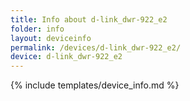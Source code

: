 ```yaml
---
title: Info about d-link_dwr-922_e2
folder: info
layout: deviceinfo
permalink: /devices/d-link_dwr-922_e2/
device: d-link_dwr-922_e2
---
```

{% include templates/device_info.md %}
